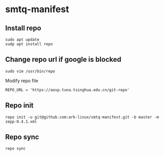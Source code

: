 # smtq-manifest

## Install repo
```
sudo apt update
sudp apt install repo
```
## Change repo url if google is blocked
```
sudo vim /usr/bin/repo
```
Modify repo file
```
REPO_URL = 'https://aosp.tuna.tsinghua.edu.cn/git-repo'
```
## Repo init
```
repo init -u git@github.com:ark-linux/smtq-manifest.git -b master -m zepp-0.4.1.xml
```

## Repo sync
```
repo sync
```
